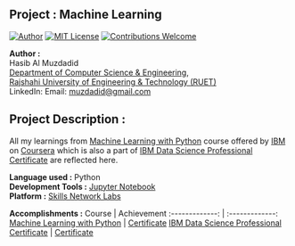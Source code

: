 ## Project : Machine Learning
[![Author](https://img.shields.io/badge/Author-Hasib%20Al%20Muzdadid-blue)](https://github.com/HasibAlMuzdadid)
[![MIT License](https://img.shields.io/badge/License-MIT%20License-important)](https://github.com/HasibAlMuzdadid/Machine-Learning/blob/main/LICENSE)
[![Contributions Welcome](https://img.shields.io/badge/Contributions-Welcome-brightgreen.svg?style=flat)](https://github.com/HasibAlMuzdadid/Machine-Learning)


**Author :** </br>
Hasib Al Muzdadid</br>
[Department of Computer Science & Engineering](https://www.cse.ruet.ac.bd/),</br>
[Rajshahi University of Engineering & Technology (RUET)](https://www.ruet.ac.bd/)</br>
LinkedIn:
Email: muzdadid@gmail.com

## Project Description :
All my learnings from [Machine Learning with Python](https://www.coursera.org/learn/machine-learning-with-python) course offered by [IBM](https://www.ibm.com) on [Coursera](https://www.coursera.org) which is also a part of [IBM Data Science Professional Certificate](https://www.coursera.org/professional-certificates/ibm-data-science) are reflected here.




**Language used :** Python </br>
**Development Tools :** [Jupyter Notebook](https://jupyter.org/)</br>
**Platform :** [Skills Network Labs](https://labs.cognitiveclass.ai/)



**Accomplishments :**
Course  | Achievement
:-------------: | :-------------:
[Machine Learning with Python](https://www.coursera.org/learn/machine-learning-with-python)  | [Certificate](https://coursera.org/share/29e07f881526330ea1c229a257b0c46f)
[IBM Data Science Professional Certificate](https://www.coursera.org/professional-certificates/ibm-data-science)  | [Certificate](https://www.coursera.org/account/accomplishments/specialization/certificate/F5XBRFLU47Y5)
